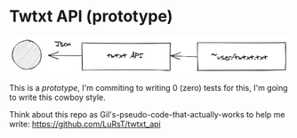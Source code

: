# Twtxt API (prototype)

![](twtxt_api.png)

This is a *prototype*, I'm commiting to writing 0 (zero) tests for this, I'm going to write this cowboy style.

Think about this repo as Gil's-pseudo-code-that-actually-works to help me write: https://github.com/LuRsT/twtxt_api

